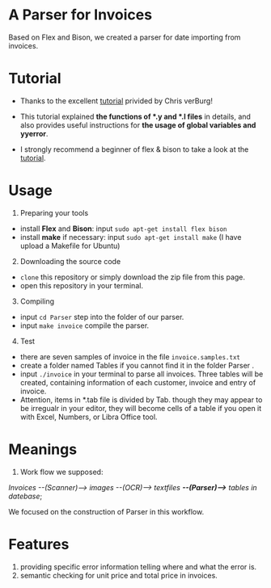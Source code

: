 # A Parser for Invoices
 Based on Flex and Bison, we created a parser for date importing from invoices.
# Tutorial
- Thanks to the excellent [tutorial](https://aquamentus.com/flex_bison.html) privided by Chris verBurg!

- This tutorial explained __the functions of \*.y and \*.l files__ in details, and also provides useful instructions for __the usage of global variables and yyerror__.

- I strongly recommend a beginner of flex & bison to take a look at the [tutorial](https://aquamentus.com/flex_bison.html).

# Usage
1. Preparing your tools
- install __Flex__ and __Bison__: input `sudo apt-get install flex bison`
- install __make__ if necessary: input `sudo apt-get install make` (I have upload a Makefile for Ubuntu)
2. Downloading the source code
- `clone` this repository or simply download the zip file from this page.
-  open this repository in your terminal.
3. Compiling
- input `cd Parser` step into the folder of our parser.
- input `make invoice` compile the parser.
4. Test
- there are seven samples of invoice in the file `invoice.samples.txt`
- create a folder named Tables if you cannot find it in the folder Parser .
- input `./invoice` in your terminal to parse all invoices. Three tables will be created, containing information of each customer, invoice and entry of invoice.
- Attention, items in \*.tab file is divided by Tab. though they may appear to be irregualr in your editor, they will become cells of a table if you open it with Excel, Numbers, or Libra Office tool.

# Meanings
1. Work flow we supposed: 

_Invoices --(Scanner)--> images --(OCR)-->  textfiles  __--(Parser)-->__ tables in datebase_;

We focused on the construction of Parser in this workflow.

# Features
1. providing specific error information telling where and what the error is.
2. semantic checking for unit price and total price in invoices.
